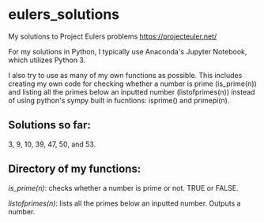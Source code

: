 # eulers_solutions
My solutions to Project Eulers problems https://projecteuler.net/

For my solutions in Python, I typically use Anaconda's Jupyter Notebook, which utilizes Python 3. 

I also try to use as many of my own functions as possible. This includes creating my own code for checking whether a number is prime (is_prime(n)) and listing all the primes below an inputted number (listofprimes(n)) instead of using python's sympy built in fucntions: isprime() and primepi(n).

## Solutions so far:
3, 9, 10, 39, 47, 50, and 53.

## Directory of my functions:
*is_prime(n)*: checks whether a number is prime or not. TRUE or FALSE.

*listofprimes(n)*: lists all the primes below an inputted number. Outputs a number. 

